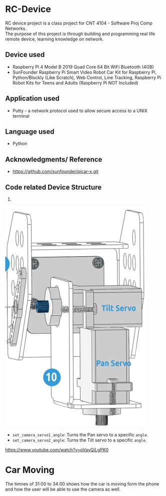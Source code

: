 
# RC-Device
RC device project is a class project for CNT 4104 - Software Proj Comp Networks.<br />
The purpose of this project is through building and programming real life remote device, learning knowledge on network.<br />


## Device used
* Raspberry Pi 4 Model B 2019 Quad Core 64 Bit WiFi Bluetooth (4GB)
* SunFounder Raspberry Pi Smart Video Robot Car Kit for Raspberry Pi, Python/Blockly (Like Scratch), Web Control, Line Tracking, Raspberry Pi Robot Kits for Teens and Adults (Raspberry Pi NOT Included) 

## Application used
* Putty - a network protocol used to allow secure access to a UNIX terminal

## Language used
* Python

## Acknowledgments/ Reference
* https://github.com/sunfounder/picar-x.git

## Code related Device Structure
1. 
![Sample Image](Device_structure_image/pan_tilt_servo.png)
* `set_camera_servo1_angle`: Turns the Pan servo to a specific `angle`.
* `set_camera_servo2_angle`: Turns the Tilt servo to a specific `angle`. 

https://www.youtube.com/watch?v=pVayQiLgPK0
# Car Moving
The timnes of 31:00 to 34:00 shows how the car is moving form the phone and how the user will be able to use the camera as well. 



